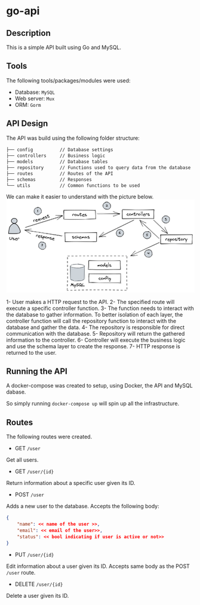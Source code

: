 # go-api

## Description
This is a simple API built using Go and MySQL.

## Tools
The following tools/packages/modules were used:

- Database: `MySQL`
- Web server: `Mux`
- ORM: `Gorm`

## API Design
The API was build using the following folder structure:

```
├── config          // Database settings
├── controllers     // Business logic
├── models          // Database tables
├── repository      // Functions used to query data from the database
├── routes          // Routes of the API
├── schemas         // Responses
└── utils           // Common functions to be used
```

We can make it easier to understand with the picture below.
![API Flow](/docs/flow.png)

1- User makes a HTTP request to the API.
2- The specified route will execute a specific controller function.
3- The function needs to interact with the database to gather information. To better isolation of each layer, the controller function will call the repository function to interact with the database and gather the data.
4- The repository is responsible for direct communication with the database.
5- Repository will return the gathered information to the controller.
6- Controller will execute the business logic and use the schema layer to create the response.
7- HTTP response is returned to the user.


## Running the API
A docker-compose was created to setup, using Docker, the API and MySQL dabase. 

So simply running `docker-compose up` will spin up all the infrastructure.

## Routes

The following routes were created.

- GET `/user`

Get all users.

- GET `/user/{id}`

Return information about a specific user given its ID.

- POST `/user`

Adds a new user to the database. Accepts the following body:
```json
{
    "name": << name of the user >>,
    "email": << email of the user>>,
    "status": << bool indicating if user is active or not>>
}
```

- PUT `/user/{id}`

Edit information about a user given its ID. Accepts same body as the POST `/user` route.

- DELETE `/user/{id}`

Delete a user given its ID.

